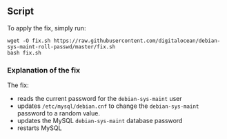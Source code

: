 ## Script
To apply the fix, simply run:

```
wget -O fix.sh https://raw.githubusercontent.com/digitalocean/debian-sys-maint-roll-passwd/master/fix.sh
bash fix.sh
```

### Explanation of the fix

The fix:
* reads the current password for the `debian-sys-maint` user
* updates `/etc/mysql/debian.cnf` to change the `debian-sys-maint` password to a random value.
* updates the MySQL `debian-sys-maint` database password
* restarts MySQL
